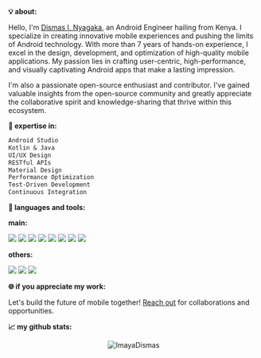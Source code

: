 **💡 about:**

Hello, I'm [Dismas I. Nyagaka](https://imayadismas.netlify.app), an Android Engineer hailing from Kenya. I specialize in creating innovative mobile experiences and pushing the limits of Android technology. With more than 7 years of hands-on experience, I excel in the design, development, and optimization of high-quality mobile applications. My passion lies in crafting user-centric, high-performance, and visually captivating Android apps that make a lasting impression.

I'm also a passionate open-source enthusiast and contributor. I've gained valuable insights from the open-source community and greatly appreciate the collaborative spirit and knowledge-sharing that thrive within this ecosystem.

<!--
📱Committed to staying on the cutting edge of Android development, keeping up with the latest trends and tools.

📦 Delivered [X] successful projects, impacting [X] million users worldwide.

👥 Collaborator and team player, dedicated to open communication, problem-solving, and mentoring junior developers.
-->
**🌟 expertise in:**

<p align="left">
<!--START_SECTION:waka-->

```txt
Android Studio
Kotlin & Java
UI/UX Design
RESTful APIs
Material Design
Performance Optimization
Test-Driven Development
Continuous Integration
```

<!--END_SECTION:waka-->
</p>

**🔧 languages and tools:**

**main:**
<p float="left">
  <img src="https://img.shields.io/badge/Java-ED8B00?logo=openjdk&logoColor=white&style=for-the-badge&link=https://java.com/" />

  <img src="https://img.shields.io/badge/Kotlin-7F52FF?logo=kotlin&logoColor=fff&style=for-the-badge&link=https://kotlinlang.org" />

  <img src="https://img.shields.io/badge/SQLite-003B57?logo=sqlite&logoColor=fff&style=for-the-badge&link=https://www.sqlite.org/"/>
  
  <img src="https://img.shields.io/badge/Firebase-FFCA28?logo=firebase&logoColor=000&style=for-the-badge&link=https://firebase.google.com"/>

  <img src="https://img.shields.io/badge/Android%20Studio-3DDC84?logo=androidstudio&logoColor=fff&style=for-the-badge&link=https://developer.android.com/studio" />

  <img src="https://img.shields.io/badge/Git-F05032?logo=git&logoColor=fff&style=for-the-badge&link=https://git-scm.com" />

  <img src="https://img.shields.io/badge/Google%20Play-414141?logo=googleplay&logoColor=fff&style=for-the-badge&link=https://play.google.com/" />
  
  <img src="https://img.shields.io/badge/Android-3DDC84?logo=android&logoColor=fff&style=for-the-badge&link=https://www.android.com" />
</p>

**others:**
<p float="left">
  <img src="https://img.shields.io/badge/Python-3776AB?logo=python&logoColor=white&style=for-the-badge&link=https://www.python.org" />
  
  <img src="https://img.shields.io/badge/MySQL-4479A1?logo=mysql&logoColor=fff&style=for-the-badge&link=https://www.mysql.com/" />
  
  <img src="https://img.shields.io/badge/PyCharm-000?logo=pycharm&logoColor=fff&style=for-the-badge&link=https://www.jetbrains.com/pycharm/" />
</p>

**🌐 if you appreciate my work:**

Let's build the future of mobile together! [Reach out](mailto:imayadismas@gmail.com) for collaborations and opportunities.

**📈 my github stats:**

<p align="center"> 
  <img src="https://github-readme-stats.vercel.app/api?username=ImayaDismas&theme=gotham&show_icons=true&include_all_commits=true&hide_border=true&bg_color=0d1117&title_color=38D252&icon_color=1F6FEA&text_color=FEFEFE&count_private=true" alt="ImayaDismas" />
</p>
  
<!--
**ImayaDismas/ImayaDismas** is a ✨ _special_ ✨ repository because its `README.md` (this file) appears on your GitHub profile.

Here are some ideas to get you started:

- 🔭 I’m currently working on ...
- 🌱 I’m currently learning ...
- 👯 I’m looking to collaborate on ...
- 🤔 I’m looking for help with ...
- 💬 Ask me about ...
- 📫 How to reach me: ...
- 😄 Pronouns: ...
- ⚡ Fun fact: ...
-->

